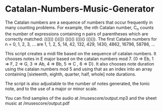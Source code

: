 # Catalan-Numbers-Music-Generator

The Catalan numbers are a sequence of numbers that occur frequently in many counting problems. For example, the nth Catalan number, C<sub>n</sub> counts the number of expressions containing n pairs of parentheses which are correctly matched: ((())) ()(()) ()()() (())() (()()). The first Catalan numbers for n = 0, 1, 2, 3, ... are 1, 1, 2, 5, 14, 42, 132, 429, 1430, 4862, 16796, 58786, ...

This script creates a midi file based on the sequence of catalan numbers. It chooses notes in E major based on the catalan numbers mod 7. {0 => Eb, 1 => F, 2 => G, 3 => Ab, 4 => Bb, 5 => C , 6 => D}. It also chooses note duration using the catalan numbers mod 5 and using that as an index into an array containing [sixteenth, eighth, quarter, half, whole] note durations. 

The script is also adjustable to the number of notes generated, the tonic note, and to the use of a major or minor scale.

You can find samples of the audio at /musescore/output.mp3 and the sheet music at /musescore/output.pdf
